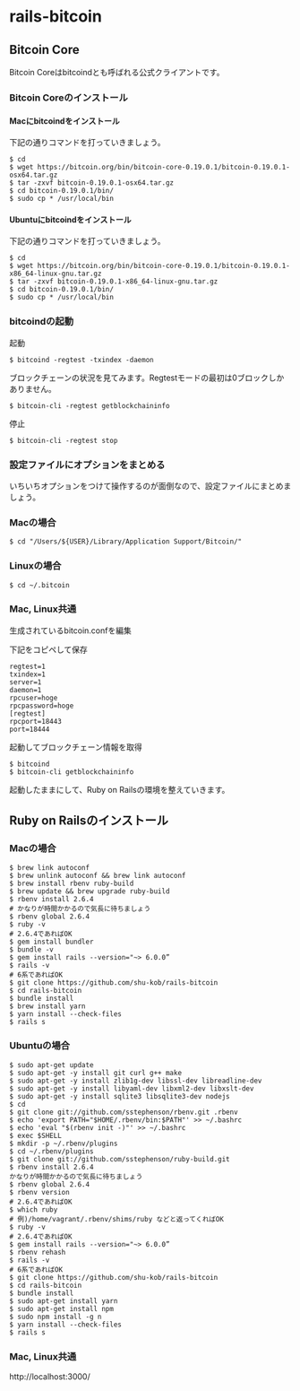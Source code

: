 # rails-bitcoin

## Bitcoin Core
Bitcoin Coreはbitcoindとも呼ばれる公式クライアントです。

### Bitcoin Coreのインストール

#### Macにbitcoindをインストール

下記の通りコマンドを打っていきましょう。

```
$ cd
$ wget https://bitcoin.org/bin/bitcoin-core-0.19.0.1/bitcoin-0.19.0.1-osx64.tar.gz
$ tar -zxvf bitcoin-0.19.0.1-osx64.tar.gz
$ cd bitcoin-0.19.0.1/bin/
$ sudo cp * /usr/local/bin
```

#### Ubuntuにbitcoindをインストール

下記の通りコマンドを打っていきましょう。

```
$ cd
$ wget https://bitcoin.org/bin/bitcoin-core-0.19.0.1/bitcoin-0.19.0.1-x86_64-linux-gnu.tar.gz
$ tar -zxvf bitcoin-0.19.0.1-x86_64-linux-gnu.tar.gz
$ cd bitcoin-0.19.0.1/bin/
$ sudo cp * /usr/local/bin
```

### bitcoindの起動

起動

```
$ bitcoind -regtest -txindex -daemon
```

ブロックチェーンの状況を見てみます。Regtestモードの最初は0ブロックしかありません。

```
$ bitcoin-cli -regtest getblockchaininfo
```

停止

```
$ bitcoin-cli -regtest stop
```

### 設定ファイルにオプションをまとめる

いちいちオプションをつけて操作するのが面倒なので、設定ファイルにまとめましょう。

### Macの場合

```
$ cd "/Users/${USER}/Library/Application Support/Bitcoin/"
```

### Linuxの場合

```
$ cd ~/.bitcoin
```

### Mac, Linux共通 

生成されているbitcoin.confを編集

下記をコピペして保存

```
regtest=1
txindex=1
server=1
daemon=1
rpcuser=hoge
rpcpassword=hoge
[regtest]
rpcport=18443
port=18444
```

起動してブロックチェーン情報を取得
```
$ bitcoind
$ bitcoin-cli getblockchaininfo
```

起動したままにして、Ruby on Railsの環境を整えていきます。

## Ruby on Railsのインストール

### Macの場合

```
$ brew link autoconf
$ brew unlink autoconf && brew link autoconf
$ brew install rbenv ruby-build
$ brew update && brew upgrade ruby-build
$ rbenv install 2.6.4
# かなりが時間かかるので気長に待ちましょう
$ rbenv global 2.6.4
$ ruby -v
# 2.6.4であればOK
$ gem install bundler
$ bundle -v
$ gem install rails --version="~> 6.0.0”
$ rails -v
# 6系であればOK
$ git clone https://github.com/shu-kob/rails-bitcoin
$ cd rails-bitcoin
$ bundle install
$ brew install yarn
$ yarn install --check-files
$ rails s
```


### Ubuntuの場合

```
$ sudo apt-get update
$ sudo apt-get -y install git curl g++ make
$ sudo apt-get -y install zlib1g-dev libssl-dev libreadline-dev
$ sudo apt-get -y install libyaml-dev libxml2-dev libxslt-dev
$ sudo apt-get -y install sqlite3 libsqlite3-dev nodejs
$ cd
$ git clone git://github.com/sstephenson/rbenv.git .rbenv
$ echo 'export PATH="$HOME/.rbenv/bin:$PATH"' >> ~/.bashrc
$ echo 'eval "$(rbenv init -)"' >> ~/.bashrc
$ exec $SHELL
$ mkdir -p ~/.rbenv/plugins
$ cd ~/.rbenv/plugins
$ git clone git://github.com/sstephenson/ruby-build.git
$ rbenv install 2.6.4
かなりが時間かかるので気長に待ちましょう
$ rbenv global 2.6.4
$ rbenv version
# 2.6.4であればOK
$ which ruby
# 例)/home/vagrant/.rbenv/shims/ruby などと返ってくればOK
$ ruby -v
# 2.6.4であればOK
$ gem install rails --version="~> 6.0.0”
$ rbenv rehash
$ rails -v
# 6系であればOK
$ git clone https://github.com/shu-kob/rails-bitcoin
$ cd rails-bitcoin
$ bundle install
$ sudo apt-get install yarn
$ sudo apt-get install npm
$ sudo npm install -g n
$ yarn install --check-files
$ rails s
```

### Mac, Linux共通 

http://localhost:3000/

